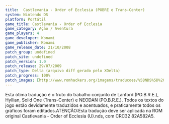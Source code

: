 ```yaml
---
title:  Castlevania - Order of Ecclesia (POBRE e Trans-Center)
system: Nintendo DS
platform: Portátil
game_title: Castlevania - Order of Ecclesia
game_category: Ação / Aventura
game_players: 4
game_developer: Konami
game_publisher: Konami
game_release_date: 21/10/2008
patch_group: undefined
patch_site: undefined
patch_version: 1.0
patch_release: 29/07/2009
patch_type: Delta (arquivo diff gerado pelo XDelta)
patch_progress: 100%
patch_images: [http://www.romhackers.org/imagens/traducoes/%5BNDS%5D%20Castlevania%20-%20Order%20of%20Ecclesia%20-%20POBRE%20e%20Trans-Center%20-%201.png,http://www.romhackers.org/imagens/traducoes/%5BNDS%5D%20Castlevania%20-%20Order%20of%20Ecclesia%20-%20POBRE%20e%20Trans-Center%20-%202.png,http://www.romhackers.org/imagens/traducoes/%5BNDS%5D%20Castlevania%20-%20Order%20of%20Ecclesia%20-%20POBRE%20e%20Trans-Center%20-%203.png]
---
```

Esta ótima tradução é o fruto do trabalho conjunto de Lanford (PO.B.R.E.), Hyllian, Solid One (Trans-Center) e NEODAN (PO.B.R.E.). Todos os textos do jogo estão devidamente traduzidos e acentuados, e praticamente todos os gráficos foram editados.ATENÇÃO:Esta tradução deve ser aplicada na ROM original Castlevania - Order of Ecclesia (U).nds, com CRC32 82A582A5.